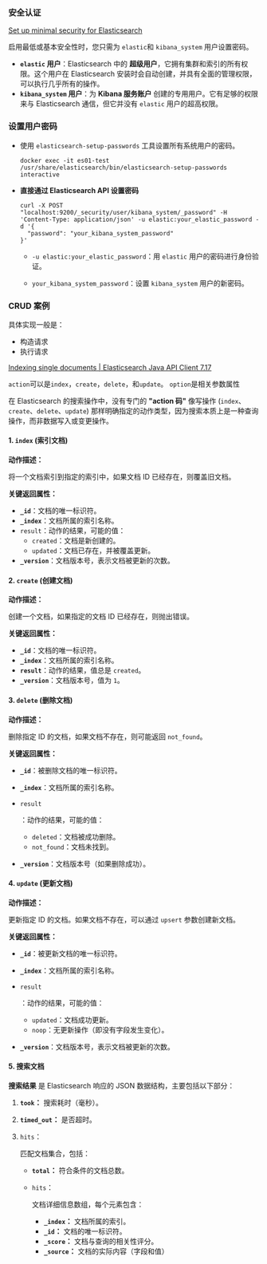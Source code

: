 ### 安全认证

[Set up minimal security for Elasticsearch](https://www.elastic.co/guide/en/elasticsearch/reference/7.17/security-minimal-setup.html)

启用最低或基本安全性时，您只需为 `elastic`和 `kibana_system` 用户设置密码。

- **`elastic` 用户**：Elasticsearch 中的 **超级用户**，它拥有集群和索引的所有权限。这个用户在 Elasticsearch 安装时会自动创建，并具有全面的管理权限，可以执行几乎所有的操作。
- **`kibana_system` 用户**：为 **Kibana 服务账户** 创建的专用用户。它有足够的权限来与 Elasticsearch 通信，但它并没有 `elastic` 用户的超高权限。



### 设置用户密码

* 使用 `elasticsearch-setup-passwords` 工具设置所有系统用户的密码。

  ```
  docker exec -it es01-test /usr/share/elasticsearch/bin/elasticsearch-setup-passwords interactive
  ```

- **直接通过 Elasticsearch API 设置密码**

  ```
  curl -X POST "localhost:9200/_security/user/kibana_system/_password" -H 'Content-Type: application/json' -u elastic:your_elastic_password -d '{
    "password": "your_kibana_system_password"
  }'
  ```

  - `-u elastic:your_elastic_password`：用 `elastic` 用户的密码进行身份验证。

  - `your_kibana_system_password`：设置 `kibana_system` 用户的新密码。





### CRUD 案例

具体实现一般是：

- 构造请求
- 执行请求

[Indexing single documents | Elasticsearch Java API Client 7.17](https://www.elastic.co/guide/en/elasticsearch/client/java-api-client/7.17/indexing.html)

`action`可以是`index`，`create`，`delete`，和`update`。
`option`是相关参数属性

在 Elasticsearch 的搜索操作中，没有专门的 **"action 码"** 像写操作 (`index`、`create`、`delete`、`update`) 那样明确指定的动作类型，因为搜索本质上是一种查询操作，而非数据写入或变更操作。



#### 1. `index` (索引文档)

**动作描述：**

将一个文档索引到指定的索引中，如果文档 ID 已经存在，则覆盖旧文档。

**关键返回属性：**

- **`_id`**：文档的唯一标识符。
- **`_index`**：文档所属的索引名称。
- `result`：动作的结果，可能的值：
  - `created`：文档是新创建的。
  - `updated`：文档已存在，并被覆盖更新。
- **`_version`**：文档版本号，表示文档被更新的次数。



#### 2. `create` (创建文档)

**动作描述：**

创建一个文档，如果指定的文档 ID 已经存在，则抛出错误。

**关键返回属性：**

- **`_id`**：文档的唯一标识符。
- **`_index`**：文档所属的索引名称。
- **`result`**：动作的结果，值总是 `created`。
- **`_version`**：文档版本号，值为 `1`。





#### **3. `delete` (删除文档)**

**动作描述：**

删除指定 ID 的文档，如果文档不存在，则可能返回 `not_found`。

**关键返回属性：**

- **`_id`**：被删除文档的唯一标识符。

- **`_index`**：文档所属的索引名称。

- `result`

  ：动作的结果，可能的值：

  - `deleted`：文档被成功删除。
  - `not_found`：文档未找到。

- **`_version`**：文档版本号（如果删除成功）。



#### 4. `update` (更新文档)

**动作描述：**

更新指定 ID 的文档。如果文档不存在，可以通过 `upsert` 参数创建新文档。

**关键返回属性：**

- **`_id`**：被更新文档的唯一标识符。

- **`_index`**：文档所属的索引名称。

- `result`

  ：动作的结果，可能的值：

  - `updated`：文档成功更新。
  - `noop`：无更新操作（即没有字段发生变化）。

- **`_version`**：文档版本号，表示文档被更新的次数。



#### 5. 搜索文档

**搜索结果** 是 Elasticsearch 响应的 JSON 数据结构，主要包括以下部分：

1. **`took`：** 搜索耗时（毫秒）。

2. **`timed_out`：** 是否超时。

3. `hits`：

    匹配文档集合，包括：

   - **`total`：** 符合条件的文档总数。

   - `hits`：

      文档详细信息数组，每个元素包含：

     - **`_index`：** 文档所属的索引。
     - **`_id`：** 文档的唯一标识符。
     - **`_score`：** 文档与查询的相关性评分。
     - **`_source`：** 文档的实际内容（字段和值）